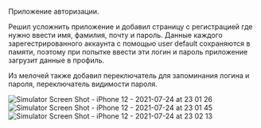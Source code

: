 Приложение авторизации.

Решил усложнить приложение и добавил страницу с регистрацией где нужно ввести имя, фамилия, почту и пароль.
Данные каждого зарегестрированного аккаунта с помощью user default сохраняются в памяти, поэтому при попытке
ввести эти логин и пароль приложение загрузит данные в профиль.

Из мелочей также добавил переключатель для запоминания логина и пароля, переключатель видимости пароля.

![Simulator Screen Shot - iPhone 12 - 2021-07-24 at 23 01 26](https://user-images.githubusercontent.com/70961793/126877477-dd88187a-0672-4967-b365-715472cace84.png)
![Simulator Screen Shot - iPhone 12 - 2021-07-24 at 23 01 45](https://user-images.githubusercontent.com/70961793/126877478-a47fe282-96dd-4025-9141-30e3042cb017.png)
![Simulator Screen Shot - iPhone 12 - 2021-07-24 at 23 02 13](https://user-images.githubusercontent.com/70961793/126877481-c07e811f-bf8f-472a-a7d2-85f61dd784e6.png)
